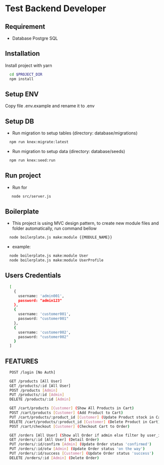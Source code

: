 # Test Backend Developer

## Requirement
- Database Postgre SQL

## Installation

Install project with yarn

```bash
  cd $PROJECT_DIR
  npm install
```

## Setup ENV

Copy file .env.example and rename it to .env

## Setup DB


- Run migration to setup tables (directory: database/migrations)

```bash
  npm run knex:migrate:latest
```

- Run migration to setup data (directory: database/seeds)

```bash
  npm run knex:seed:run
```

## Run project
- Run for 

```bash
   node src/server.js
```

## Boilerplate
- This project is using MVC design pattern, to create new module files and folder automatically, run command bellow

```bash
  node boilerplate.js make:module {{MODULE_NAME}}
```

- example:

```bash
  node boilerplate.js make:module User
  node boilerplate.js make:module UserProfile
```

## Users Credentials
```bash
  [
    {
      username: 'admin001',
      password: "admin123"
    },
    {
      username: 'customer001',
      password: "customer001"
    },
    {
      username: 'customer002',
      password: "customer002"
    }
  ]
```

## FEATURES

```bash
  POST /login [No Auth]

  GET /products [All User]
  GET /products/:id [All User]
  POST /products [Admin]
  PUT /products/:id [Admin]
  DELETE /products/:id [Admin]

  GET /cart/products [Customer] (Show All Products in Cart)
  POST /cart/products [Customer] (Add Product to Cart)
  PUT /cart/products/:product_id [Customer] (Update Product stock in Cart)
  DELETE /cart/products/:product_id [Customer] (Delete Product in Cart)
  POST /cart/checkout [Customer] (Checkout Cart to Order)

  GET /orders [All User] (Show all Order if admin else filter by user_id in jwt token)
  GET /orders/:id [All User] (Detail Order)
  PUT /orders/:id/confirm [Admin] (Update Order status 'confirmed')
  PUT /orders/:id/otw [Admin] (Update Order status 'on the way')
  PUT /orders/:id/success [Customer] (Update Order status 'success')
  DELETE /orders/:id [Admin] (Delete Order)
```